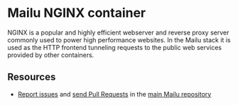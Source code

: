 Mailu NGINX container
=====================

NGINX is a popular and highly efficient webserver and reverse proxy server
commonly used to power high performance websites. In the Mailu stack it is
used as the HTTP frontend tunneling requests to the public web services
provided by other containers.

Resources
---------

 * [Report issues](https://github.com/Mailu/Mailu/issues) and
    [send Pull Requests](https://github.com/Mailu/Mailu/pulls)
    in the [main Mailu repository](https://github.com/Mailu/Mailu)